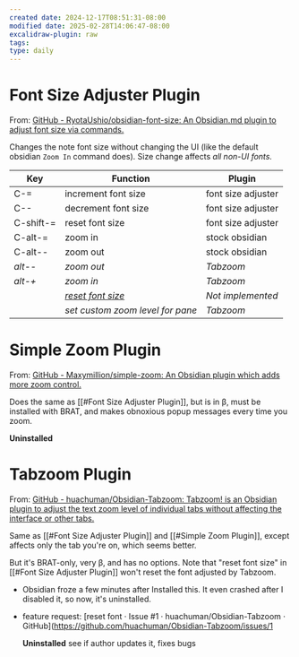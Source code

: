 ```yaml
---
created date: 2024-12-17T08:51:31-08:00
modified date: 2025-02-28T14:06:47-08:00
excalidraw-plugin: raw
tags: 
type: daily
---
```


# Font Size Adjuster Plugin
From: [GitHub - RyotaUshio/obsidian-font-size: An Obsidian.md plugin to adjust font size via commands.](https://github.com/RyotaUshio/obsidian-font-size)

Changes the note font size without changing the UI (like the default obsidian `Zoom In` command does).  Size change affects *all non-UI fonts.*

| Key       | Function                         | Plugin             |
| --------- | -------------------------------- | ------------------ |
| C-=       | increment font size              | font size adjuster |
| C--       | decrement font size              | font size adjuster |
| C-shift-= | reset font size                  | font size adjuster |
| C-alt-=   | zoom in                          | stock obsidian     |
| C-alt--   | zoom out                         | stock obsidian     |
| *alt--*   | *zoom out*                       | *Tabzoom*          |
| *alt-+*   | *zoom in*                        | *Tabzoom*          |
|           | *[reset font size]()*            | *Not implemented*  |
|           | *set custom zoom level for pane* | *Tabzoom*          |

# Simple Zoom Plugin
From: [GitHub - Maxymillion/simple-zoom: An Obsidian plugin which adds more zoom control.](https://github.com/Maxymillion/simple-zoom)

Does the same as [[#Font Size Adjuster Plugin]], but is in β,  must be installed with BRAT, and makes obnoxious popup messages every time you zoom.

**Uninstalled** 

# Tabzoom Plugin
From: [GitHub - huachuman/Obsidian-Tabzoom: Tabzoom! is an Obsidian plugin to adjust the text zoom level of individual tabs without affecting the interface or other tabs.](https://github.com/huachuman/Obsidian-Tabzoom)

Same as [[#Font Size Adjuster Plugin]] and [[#Simple Zoom Plugin]], except affects only the tab you're on, which seems better.  

But it's BRAT-only, very β, and has no options.  Note that "reset font size" in [[#Font Size Adjuster Plugin]] won't reset the font adjusted by Tabzoom.

- Obsidian froze a few minutes after Installed this. It even crashed after I disabled it, so now, it's uninstalled.
- feature request: [reset font · Issue #1 · huachuman/Obsidian-Tabzoom · GitHub](https://github.com/huachuman/Obsidian-Tabzoom/issues/1

	**Uninstalled** see if author updates it, fixes bugs